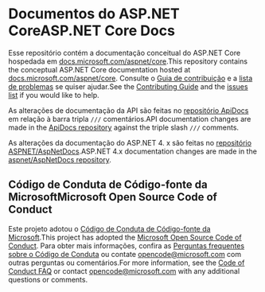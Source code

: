 # <a name="aspnet-core-docs"></a><span data-ttu-id="ad693-101">Documentos do ASP.NET Core</span><span class="sxs-lookup"><span data-stu-id="ad693-101">ASP.NET Core Docs</span></span>

<span data-ttu-id="ad693-102">Esse repositório contém a documentação conceitual do ASP.NET Core hospedada em [docs.microsoft.com/aspnet/core](https://docs.microsoft.com/aspnet/core).</span><span class="sxs-lookup"><span data-stu-id="ad693-102">This repository contains the conceptual ASP.NET Core documentation hosted at [docs.microsoft.com/aspnet/core](https://docs.microsoft.com/aspnet/core).</span></span> <span data-ttu-id="ad693-103">Consulte o [Guia de contribuição](CONTRIBUTING.md) e a [lista de problemas](https://github.com/aspnet/Docs/issues) se quiser ajudar.</span><span class="sxs-lookup"><span data-stu-id="ad693-103">See the [Contributing Guide](CONTRIBUTING.md) and the [issues list](https://github.com/aspnet/Docs/issues) if you would like to help.</span></span>

<span data-ttu-id="ad693-104">As alterações de documentação da API são feitas no [repositório ApiDocs](https://github.com/aspnet/ApiDocs) em relação à barra tripla `///` comentários.</span><span class="sxs-lookup"><span data-stu-id="ad693-104">API documentation changes are made in the [ApiDocs repository](https://github.com/aspnet/ApiDocs) against the triple slash `///` comments.</span></span>

<span data-ttu-id="ad693-105">As alterações da documentação do ASP.NET 4. x são feitas no [repositório ASPNET/AspNetDocs](https://github.com/aspnet/AspNetDocs).</span><span class="sxs-lookup"><span data-stu-id="ad693-105">ASP.NET 4.x documentation changes are made in the [aspnet/AspNetDocs repository](https://github.com/aspnet/AspNetDocs).</span></span>

## <a name="microsoft-open-source-code-of-conduct"></a><span data-ttu-id="ad693-106">Código de Conduta de Código-fonte da Microsoft</span><span class="sxs-lookup"><span data-stu-id="ad693-106">Microsoft Open Source Code of Conduct</span></span>

<span data-ttu-id="ad693-107">Este projeto adotou o [Código de Conduta de Código-fonte da Microsoft](https://opensource.microsoft.com/codeofconduct/).</span><span class="sxs-lookup"><span data-stu-id="ad693-107">This project has adopted the [Microsoft Open Source Code of Conduct](https://opensource.microsoft.com/codeofconduct/).</span></span>
<span data-ttu-id="ad693-108">Para obter mais informações, confira as [Perguntas frequentes sobre o Código de Conduta](https://opensource.microsoft.com/codeofconduct/faq/) ou contate [opencode@microsoft.com](mailto:opencode@microsoft.com) com outras perguntas ou comentários.</span><span class="sxs-lookup"><span data-stu-id="ad693-108">For more information, see the [Code of Conduct FAQ](https://opensource.microsoft.com/codeofconduct/faq/) or contact [opencode@microsoft.com](mailto:opencode@microsoft.com) with any additional questions or comments.</span></span>
